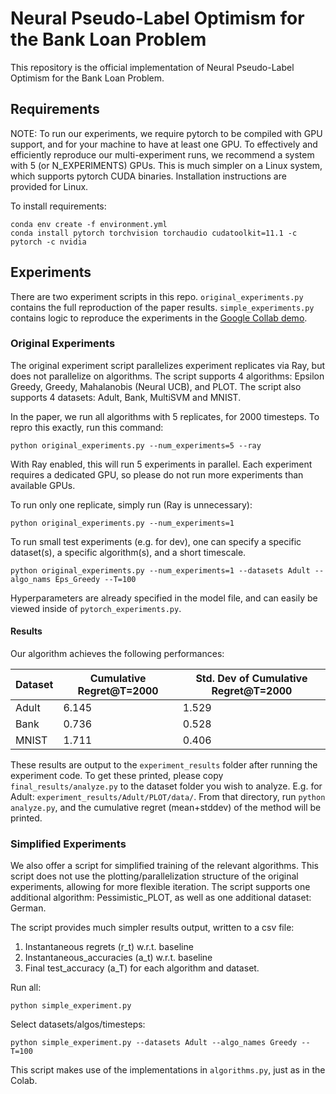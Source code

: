 # Neural Pseudo-Label Optimism for the Bank Loan Problem

This repository is the official implementation of Neural Pseudo-Label Optimism for the Bank Loan Problem.

## Requirements

NOTE: To run our experiments, we require pytorch to be compiled with GPU support, and for your machine to have at least one GPU.
To effectively and efficiently reproduce our multi-experiment runs, we recommend a system with 5 (or N_EXPERIMENTS) GPUs.
This is much simpler on a Linux system, which supports pytorch CUDA binaries.
Installation instructions are provided for Linux.

To install requirements:

```setup
conda env create -f environment.yml
conda install pytorch torchvision torchaudio cudatoolkit=11.1 -c pytorch -c nvidia
```

## Experiments

There are two experiment scripts in this repo. 
`original_experiments.py` contains the full reproduction of the paper results. 
`simple_experiments.py` contains logic to reproduce the experiments in the [Google Collab demo](https://colab.research.google.com/drive/1kjukVierl8g-fpmvrCJ2yNI6Yog3qGO5#scrollTo=L6yaz6olHNvc). 

### Original Experiments
The original experiment script parallelizes experiment replicates via Ray, but does not parallelize on algorithms.
The script supports 4 algorithms: Epsilon Greedy, Greedy, Mahalanobis (Neural UCB), and PLOT.
The script also supports 4 datasets: Adult, Bank, MultiSVM and MNIST.

In the paper, we run all algorithms with 5 replicates, for 2000 timesteps.
To repro this exactly, run this command:

```experiments
python original_experiments.py --num_experiments=5 --ray
```
With Ray enabled, this will run 5 experiments in parallel. Each experiment requires a dedicated GPU, so please do not run more experiments than available GPUs.

To run only one replicate, simply run (Ray is unnecessary):
```experiment
python original_experiments.py --num_experiments=1
```
 
To run small test experiments (e.g. for dev), one can specify a specific dataset(s), a specific algorithm(s), and a short timescale. 
```experiment
python original_experiments.py --num_experiments=1 --datasets Adult --algo_nams Eps_Greedy --T=100
```

Hyperparameters are already specified in the model file, and can easily be viewed inside of `pytorch_experiments.py`.

#### Results

Our algorithm achieves the following performances:

| Dataset          | Cumulative Regret@T=2000 | Std. Dev of Cumulative Regret@T=2000 |
| ---------------- |------------------------- | -----------------------------------  |
| Adult            |            6.145         |      1.529                           |
| Bank             |            0.736         |      0.528                           |
| MNIST            |            1.711         |      0.406                           |

These results are output to the `experiment_results` folder after running the experiment code.
To get these printed, please copy `final_results/analyze.py` to the dataset folder you wish to analyze.
E.g. for Adult: `experiment_results/Adult/PLOT/data/`. From that directory, run `python analyze.py`, and the cumulative regret (mean+stddev) of the method will be printed.


### Simplified Experiments
We also offer a script for simplified training of the relevant algorithms. 
This script does not use the plotting/parallelization structure of the original experiments, allowing for more flexible iteration. 
The script supports one additional algorithm: Pessimistic_PLOT, as well as one additional dataset: German.

The script provides much simpler results output, written to a csv file:
1. Instantaneous regrets (r_t) w.r.t. baseline
3. Instantaneous_accuracies (a_t) w.r.t. baseline
4. Final test_accuracy (a_T) for each algorithm and dataset. 

Run all:
```experiments
python simple_experiment.py
```

Select datasets/algos/timesteps:
```experiments
python simple_experiment.py --datasets Adult --algo_names Greedy --T=100
```

This script makes use of the implementations in `algorithms.py`, just as in the Colab. 
